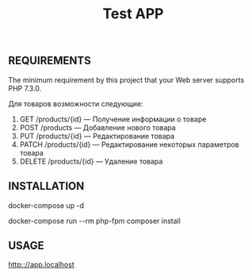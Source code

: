 <p align="center">    
    <h1 align="center">Test APP</h1>
    <br>
</p>

REQUIREMENTS
------------

The minimum requirement by this project that your Web server supports PHP 7.3.0.

Для товаров возможности следующие:

1. GET /products/{id} — Получение информации о товаре
2. POST /products — Добавление нового товара
3. PUT /products/{id} — Редактирование товара
4. PATCH /products/{id} — Редактирование некоторых параметров товара
5. DELETE /products/{id} — Удаление товара

INSTALLATION
------------

docker-compose up -d

docker-compose run --rm php-fpm composer install

USAGE
------------

<a href="http://app.localhost">http:://app.localhost</a>